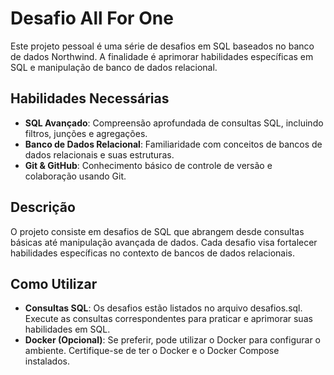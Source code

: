 # Desafio All For One

Este projeto pessoal é uma série de desafios em SQL baseados no banco de dados Northwind. A finalidade é aprimorar habilidades específicas em SQL e manipulação de banco de dados relacional.

## Habilidades Necessárias

- **SQL Avançado**: Compreensão aprofundada de consultas SQL, incluindo filtros, junções e agregações.
- **Banco de Dados Relacional**: Familiaridade com conceitos de bancos de dados relacionais e suas estruturas.
- **Git & GitHub**: Conhecimento básico de controle de versão e colaboração usando Git.

## Descrição

O projeto consiste em desafios de SQL que abrangem desde consultas básicas até manipulação avançada de dados. Cada desafio visa fortalecer habilidades específicas no contexto de bancos de dados relacionais.

## Como Utilizar

- **Consultas SQL**: Os desafios estão listados no arquivo desafios.sql. Execute as consultas correspondentes para praticar e aprimorar suas habilidades em SQL.
- **Docker (Opcional)**: Se preferir, pode utilizar o Docker para configurar o ambiente. Certifique-se de ter o Docker e o Docker Compose instalados.

